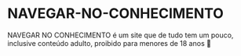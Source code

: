 # NAVEGAR-NO-CONHECIMENTO
NAVEGAR NO CONHECIMENTO é um site que de tudo tem um pouco, inclusive conteúdo adulto, proibido para menores de 18 anos  🔞
